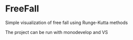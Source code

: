 # FreeFall
Simple visualization of free fall using Runge-Kutta methods


The project can be run with monodevelop and VS
